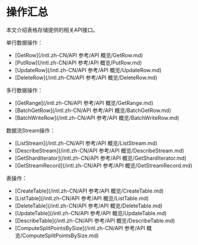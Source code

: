 # 操作汇总

本文介绍表格存储提供的相关API接口。

单行数据操作：

-   [GetRow](/intl.zh-CN/API 参考/API 概览/GetRow.md)
-   [PutRow](/intl.zh-CN/API 参考/API 概览/PutRow.md)
-   [UpdateRow](/intl.zh-CN/API 参考/API 概览/UpdateRow.md)
-   [DeleteRow](/intl.zh-CN/API 参考/API 概览/DeleteRow.md)

多行数据操作：

-   [GetRange](/intl.zh-CN/API 参考/API 概览/GetRange.md)
-   [BatchGetRow](/intl.zh-CN/API 参考/API 概览/BatchGetRow.md)
-   [BatchWriteRow](/intl.zh-CN/API 参考/API 概览/BatchWriteRow.md)

数据流Stream操作：

-   [ListStream](/intl.zh-CN/API 参考/API 概览/ListStream.md)
-   [DescribeStream](/intl.zh-CN/API 参考/API 概览/DescribeStream.md)
-   [GetShardIterator](/intl.zh-CN/API 参考/API 概览/GetShardIterator.md)
-   [GetStreamRecord](/intl.zh-CN/API 参考/API 概览/GetStreamRecord.md)

表操作：

-   [CreateTable](/intl.zh-CN/API 参考/API 概览/CreateTable.md)
-   [ListTable](/intl.zh-CN/API 参考/API 概览/ListTable.md)
-   [DeleteTable](/intl.zh-CN/API 参考/API 概览/DeleteTable.md)
-   [UpdateTable](/intl.zh-CN/API 参考/API 概览/UpdateTable.md)
-   [DescribeTable](/intl.zh-CN/API 参考/API 概览/DescribeTable.md)
-   [ComputeSplitPointsBySize](/intl.zh-CN/API 参考/API 概览/ComputeSplitPointsBySize.md)


